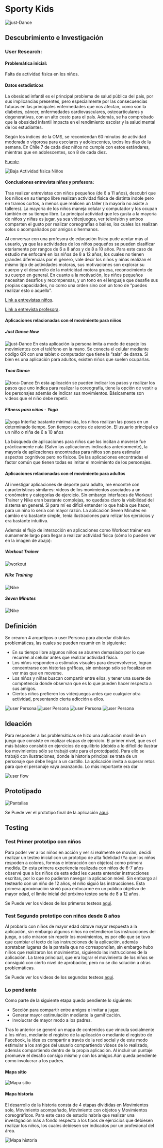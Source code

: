 # Sporty Kids
![just-Dance](img/sporty-titulo.png)

## Descubrimiento e Investigación

### User Research:
#### Problemática inicial:

Falta de actividad física en los niños.

#### Datos estadísticos

La obesidad infantil es el principal problema de salud pública del país, por sus implicancias presentes, pero especialmente por las consecuencias futuras en las principales enfermedades que nos afectan, como son la diabetes, cáncer, enfermedades cardiovasculares, osteoarticulares y degenerativas, con un alto costo para el país. Además, se ha comprobado que la obesidad infantil impacta en el rendimiento escolar y la salud mental de los estudiantes.

Según los índices de la OMS, se recomiendan 60 minutos de actividad moderada o vigorosa para escolares y adolescentes, todos los días de la semana. En Chile 7 de cada diez niños no cumple con estos estándares, mientras que en adolescentes, son 8 de cada diez.

[Fuente](http://www.activehealthykidschile.com/wp-content/uploads/2017/04/Reporte-Actividad-F%C3%ADsica-Infantil-Chile.pdf "Actividad física infantil Chile").

![Baja Actividad física Niños](img/baja-actividad-fisica.jpg)

#### Conclusiones entrevista niños y profesora:

Tras realizar entrevistas con niños pequeños (de 6 a 11 años), descubrí que los niños en su tiempo libre realizan actividad física de distinta índole pero en tramos cortos, a menos que realicen un taller (la mayoría no asiste a talleres). La mayoría de los niños maneja celular y computador y los ocupan también en su tiempo libre. La principal actividad que les gusta a la mayoría de niños y niñas es jugar, ya sea videojuegos, ver televisión y ambos comparten el gusto por realizar coreografías o bailes, los cuales los realizan solos o acompañados por amigos o hermanos.

Al conversar con una profesora de educación física pude acotar más al usuario, ya que las actividades de los niños pequeños se pueden clasificar etariamente por rangos de 6 a 8 años y de 8 a 10 años. Para este caso de estudio me enfocaré en los niños de 8 a 12 años, los cuales no tienen grandes diferencias por el género, vale decir los niños y niñas realizan el mismo tipo de actividades motoras, sus motivaciones son explorar su cuerpo y el desarrollo de la motricidad motora gruesa, reconocimiento de su cuerpo en general. En cuanto a la motivación, los niños pequeños necesitan desafíos y recompensas, y un tono en el lenguaje que desafie sus propias capacidades, no como una orden sino con un tono de “puedes realizar esto o aquello”.


[Link a entrevistas niños](https://drive.google.com/open?id=1GXLUzrHwTPrPRG8KOGoRcGxBckHlbLqLgerTXCceWL4 "Actividad física infantil Chile").

[Link a entrevista profesora](https://docs.google.com/document/d/1ebSVCGMC7u8uIfjiQSMcPBQg5upiGO0Vf4Ya5TtgLvw/edit?usp=sharing).

#### Aplicaciones relacionadas con el movimiento para niños

##### Just Dance Now
![just-Dance](img/just-dance.jpg)
En esta aplicación la persona imita a modo de espejo los movimientos con el teléfono en la mano. Se conecta el celular mediante código QR con una tablet o computador que tiene la “sala” de danza. Si bien es una aplicación para adultos, existen niños que suelen ocuparlas.

##### Toca Dance
![toca-Dance](img/toca.png)
En esta aplicación se pueden indicar los pasos y realizar los pasos que uno indica para realizar la coreografía, tiene la opción de vestir a los personajes además de indicar sus movimientos. Básicamente son videos que el niño debe repetir.

##### Fitness para niños - Yoga
![yoga](img/yoga.png)
Interfaz bastante minimalista, los niños realizan las poses en un determinado tiempo. Son tiempos cortos de atención. El usuario principal es un niño o niña de 6 a 10 años 

La búsqueda de aplicaciones para niños que los incitan a moverse fue prácticamente nula (Salvo las aplicaciones indicadas anteriormente), la mayoría de aplicaciones encontradas para niños son para estimular aspectos cognitivos pero no físicos. De las aplicaciones encontradas el factor común que tienen todas es imitar el movimiento de los personajes.

#### Aplicaciones relacionadas con el movimiento para adultos

Al investigar aplicaciones de deporte para adulto, me encontré con características similares: videos de los movimientos asociados a un cronómetro y categorías de ejercicio. Sin embargo interfaces de Workout Trainer y Nike eran bastante complejas, no quedaba claro la visibilidad del sistema en general. Si para mí es dificil entender lo que habia que hacer, para un niño lo sería con mayor razón. La aplicación Seven Minutes en cambio era bastante simple, tenía ilustraciones para relizar los ejercicios y era bastante intuitiva.

Además el flujo de interacción en aplicaciones como Workout trainer era sumamente largo para llegar a realizar actividad física (cómo lo pueden ver en la imagen de abajo):


##### Workout Trainer
![workout](img/workout.png)

##### Nike Training
![Nike](img/nike.png)

##### Seven Minutes
![Nike](img/seven.png)


## Definición

Se crearon 4 arquetipos o user Persona para abordar distintas problemáticas, las cuales se pueden resumir en lo siguiente:

* En su tiempo libre algunos niños se aburren demasiado por lo que recurren al celular antes que realizar actividad física.
* Los niños responden a estímulos visuales para desenvolverse, logran concentrarse con historias gráficas, sin embargo sólo se focalizan en ver más que en moverse.
* Los niños y niñas buscan compartir entre ellos, y tener una suerte de competencia donde observan que es lo que pueden hacer respecto a sus amigos.
* Ciertos niños prefieren los videojuegos antes que cualquier otra actividad, presentando cierta adicción a ellos.

![user Persona](img/camila.png)
![user Persona](img/cristobal.png)
![user Persona](img/ana.png)
![user Persona](img/juan.png)


## Ideación

Para responder a las problemáticas se hizo una aplicación movil de un juego que consiste en realizar etapas de ejercicio. El primer nivel, que es el más básico consistió en ejercicios de equilibrio (debido a lo dificil de ilustrar los movimientos sólo se trabajó este para el prototipado). Para ello se trabajó con ilustraciones, donde la historia principal se trata de un personaje que debe llegar a un castillo. La aplicación invita a superar retos para que el personaje vaya avanzando. Lo más importante era dar

![user flow](img/userflow.jpeg)

## Prototipado

![Pantallas](img/pantallas.jpg)

Se Puede ver el prototipo final de la aplicación [aqui](https://marvelapp.com/62b1b18).

## Testing

### Test Primer prototipo con niños

Para poder ver a los niños en acción y ver si realmente se movían, decidí realizar un testeo inicial con un prototipo de alta fidelidad (Ya que los niños respoden a colores, formas e interacción con objetos) como primera medida. En esta primera experiencia realizada con niños de 6-7 años observé que a los niños de esta edad les cuesta entender instrucciones escritas, por lo que no pudieron navegar la aplicación móvil. Sin embargo al testearlo con un niño de 12 años, el niño siguió las instrucciones. Esta primera aproximación sirvió para enfocarme en un publico objetivo de mayor edad, el límite inicial del próximo testeo sería de 8 a 12 años.

Se Puede ver los videos de los primeros testeos [aqui](https://drive.google.com/open?id=1FM_uCleKgskhrmwTxsY4WpL3nfbqH6lB).

### Test Segundo prototipo con niños desde 8 años

Al probarlo con niños de mayor edad obtuve mayor respuesta a la aplicación, sin embargo algunos niños no entendieron las instrucciones del juego, o sólo miraron sin repetir los movimientos, es por ello que se tuvo que cambiar el texto de las instrucciones de la aplicación, además apretaban lugares de la pantalla que no correspondían, sin embargo hubo niños que realizaron los movimientos, siguiendo las instrucciones de la aplicación. La tarea principal, que era lograr el movimiento de los niños se consiguió con cierto nivel de aprobación, pero no se dio solución a otras problemáticas.

Se Puede ver los videos de los segundos testeos [aqui](https://drive.google.com/open?id=1JtM4NYkIVgeZh2-x2472ZeqpLtEng7Gj).

### Lo pendiente

Como parte de la siguiente etapa quedo pendiente lo siguiente:

* Sección para compartir entre amigos e invitar a jugar.
* Generar mayor estimulación mediante la gamificación.
* Involucrar de mayor modo a los padres.

Tras lo anterior se generó un mapa de contenidos que vincula socialmente a los niños, mediante el registro de la aplicación o mediante el registro de Facebook, la idea es compartir a través de la red social y de este modo estimular a los amigos del usuario compartiendo videos de lo realizado, además compartiendo dentro de la propia aplicación. Al incluir un puntaje promueve el desafio consigo mismo y con los amigos.Aún queda pendiente como involucrar a los padres.

#### Mapa sitio

![Mapa sitio](img/mapasitio.png)

#### Mapa historia

El desarrollo de la historia consta de 4 etapas divididas en Movimientos solo, Movimiento acompañado, Movimiento con objetos y Movimientos coreográficos. Para este caso de estudio habría que realizar una investigación más a fondo respecto a los tipos de ejercicios que debiesen realizar los niños, los cuales debiesen ser indicados por un profesional del área.

![Mapa historia](img/mapahistoria.png)




